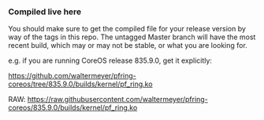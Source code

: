 ### Compiled live here

You should make sure to get the compiled file for your release version by way of the tags in this repo. The untagged Master branch will have the most recent build, which may or may not be stable, or what you are looking for.

e.g. if you are running CoreOS release 835.9.0, get it explicitly:

https://github.com/waltermeyer/pfring-coreos/tree/835.9.0/builds/kernel/pf_ring.ko

RAW:
https://raw.githubusercontent.com/waltermeyer/pfring-coreos/835.9.0/builds/kernel/pf_ring.ko
